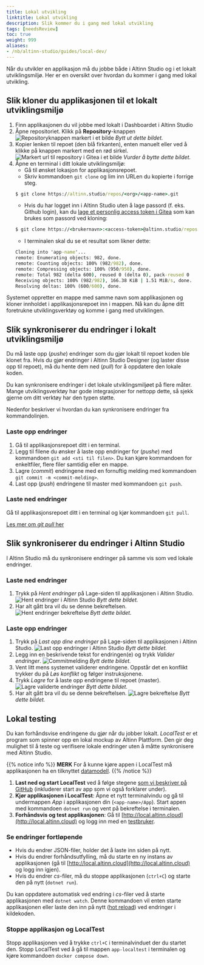 ```yaml
---
title: Lokal utvikling
linktitle: Lokal utvikling
description: Slik kommer du i gang med lokal utvikling
tags: [needsReview]
toc: true
weight: 999
aliases:
- /nb/altinn-studio/guides/local-dev/
---
```


Når du utvikler en applikasjon må du jobbe både i Altinn Studio og i et lokalt utviklingsmiljø.
Her er en oversikt over hvordan du kommer i gang med lokal utvikling. 

## Slik kloner du applikasjonen til et lokalt utviklingsmiljø

1. Finn applikasjonen du vil jobbe med lokalt i Dashboardet i Altinn Studio
2. Åpne repositoriet. Klikk på **Repository**-knappen
    ![Repositoryknappen markert i et bilde](find-app-in-dashboard.png)
    *Bytt ut dette bildet.*
3. Kopier lenken til repoet (den blå firkanten), enten manuelt eller ved å klikke på knappen markert med en rød sirkel.
    ![Markert url til repository i Gitea i et bilde](copy-repo-link.png)
    *Vurder å bytte dette bildet.*
4. Åpne en terminal i ditt lokale utviklingsmiljø:
    - Gå til ønsket lokasjon for applikasjonsrepoet.
    - Skriv kommandoen `git clone` og lim inn URLen du kopierte i forrige steg.
    ```cmd
    $ git clone https://altinn.studio/repos/<org>/<app-name>.git
    ```
    -  Hvis du har logget inn i Altinn Studio uten å lage passord (f. eks. Github login), kan du [lage et personlig access token i Gitea](https://altinn.studio/repos/user/settings/applications) som kan brukes som passord ved kloning:
    ```cmd
    $ git clone https://<brukernavn>:<access-token>@altinn.studio/repos/<org>/<app-name>.git
    ```
    - I terminalen skal du se et resultat som likner dette:
    ```cmd
    Cloning into 'app-name'...
    remote: Enumerating objects: 982, done.
    remote: Counting objects: 100% (982/982), done.
    remote: Compressing objects: 100% (950/950), done.
    remote: Total 982 (delta 600), reused 0 (delta 0), pack-reused 0 
    Receiving objects: 100% (982/982), 166.38 KiB | 1.51 MiB/s, done.
    Resolving deltas: 100% (600/600), done.
    ```

Systemet oppretter en mappe med samme navn som applikasjonen og kloner innholdet i applikasjonsrepoet inn i mappen.
Nå kan du åpne ditt foretrukne utviklingsverktøy og komme i gang med utviklingen.

## Slik synkroniserer du endringer i lokalt utviklingsmiljø

Du må laste opp (_pushe_) endringer som du gjør lokalt til repoet koden ble klonet fra.
Hvis du gjør endringer i Altinn Studio Designer (og laster disse opp til repoet), må du hente dem ned (_pull_) for å oppdatere den lokale koden.

Du kan synkronisere endringer i det lokale utviklingsmiljøet på flere måter.
Mange utviklingsverktøy har gode integrasjoner for nettopp dette, så sjekk gjerne om ditt verktøy har den typen støtte.

Nedenfor beskriver vi hvordan du kan synkronisere endringer fra kommandolinjen.

### Laste opp endringer

1. Gå til applikasjonsrepoet ditt i en terminal.
2. Legg til filene du ønsker å laste opp endringer for (_pushe_) med kommandoen `git add <sti til filen>`. Du kan kjøre kommandoen for enkeltfiler, flere filer samtidig eller en mappe.
3. Lagre (_commit_) endringene med en fornuftig melding med kommandoen `git commit -m <commit-melding>`.
4. Last opp (_push_) endringene til master med kommandoen `git push`.

### Laste ned endringer

Gå til applikasjonsrepoet ditt i en terminal og kjør kommandoen `git pull`.

[Les mer om _git pull_ her](https://git-scm.com/docs/git-pull)

## Slik synkroniserer du endringer i Altinn Studio

I Altinn Studio må du synkronisere endringer på samme vis som ved lokale endringer.

### Laste ned endringer
1. Trykk på _Hent endringer_ på Lage-siden til applikasjonen i Altinn Studio.
   ![Hent endringer i Altinn Studio](toolbar-hent.png)
   *Bytt dette bildet.*
2. Har alt gått bra vil du se denne bekreftelsen.
    ![Hent endringer bekreftelse](pull-successful.png)
    *Bytt dette bildet.*

### Laste opp endringer

1. Trykk på _Last opp dine endringer_ på Lage-siden til applikasjonen i Altinn Studio.
   ![Last opp endringer i Altinn Studio](toolbar-last-opp.png)
   *Bytt dette bildet.*
2. Legg inn en beskrivende tekst for endringen(e) og trykk _Valider endringer_.
    ![Commitmelding](commit-message.png)
    *Bytt dette bildet.*
3. Vent litt mens systemet validerer endringene. Oppstår det en konflikt trykker du på _Løs konflikt_ og følger instruksjonene.
4. Trykk _Lagre_ for å laste opp endringene til repoet (master).
    ![Lagre validerte endringer](changes-validated.png)
    *Bytt dette bildet.*
5. Har alt gått bra vil du se denne bekreftelsen.
    ![Lagre bekreftelse](push-successful.png)
    *Bytt dette bildet.*

## Lokal testing

Du kan forhåndsvise endringene du gjør når du jobber lokalt.
*LocalTest* er et program som spinner opp en lokal mockup av Altinn Plattform.
Den gir deg mulighet til å teste og verifisere lokale endringer uten å måtte synkronisere med Altinn Studio.

{{% notice info %}}
**MERK**
For å kunne kjøre appen i LocalTest må applikasjonen ha en tilknyttet [datamodell](/nb/altinn-studio/v8/reference/data/data-modeling/).
{{% /notice %}}

1. **Last ned og start LocalTest** ved å følge stegene [som vi beskriver på GitHub](https://github.com/Altinn/app-localtest/blob/master/README.md) (inkluderer start av app som vi også forklarer under).
2. **Kjør applikasjonen i LocalTest**: Åpne et nytt terminalvindu og gå til undermappen *App* i applikasjonen din (`<app-name>/App`). Start appen med kommandoen `dotnet run` og vent på bekreftelse i terminalen.
3. **Forhåndsvis og test applikasjonen**: Gå til [http://local.altinn.cloud](http://local.altinn.cloud) og logg inn med en [testbruker](/nb/altinn-studio/v8/reference/testing/local/testusers/).

### Se endringer fortløpende

- Hvis du endrer JSON-filer, holder det å laste inn siden på nytt.
- Hvis du endrer forhåndsutfylling, må du starte en ny instans av applikasjonen (gå til [http://local.altinn.cloud](http://local.altinn.cloud) og logg inn igjen).
- Hvis du endrer *cs*-filer, må du stoppe applikasjonen (`ctrl+C`) og starte den på nytt (`dotnet run`).

Du kan oppdatere automatisk ved endring i *cs*-filer ved å starte applikasjonen med `dotnet watch`.
Denne kommandoen vil enten starte applikasjonen eller laste den inn på nytt ([hot reload](https://learn.microsoft.com/en-us/dotnet/core/tools/dotnet-watch#hot-reload)) ved endringer i kildekoden.

### Stoppe applikasjon og LocalTest

Stopp applikasjonen ved å trykke `ctrl+C` i terminalvinduet der du startet den.
Stopp LocalTest ved å gå til mappen `app-localtest` i terminalen og kjøre kommandoen `docker compose down`.
